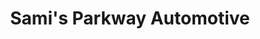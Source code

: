 ---
title: "Sami's Parkway Automotive"
url: /portland/samis-parkway-automotive/
shop: Autowerkstatt
---